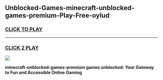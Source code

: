 
## Unblocked-Games-minecraft-unblocked-games-premium-Play-Free-oylud
<h3>
<a href="https://premium76.site?title=minecraft-unblocked-games-premium&ref=20M">CLICK TO PLAY</a></h3>
<hr>

<h3>
<a href="https://premium76.site?title=minecraft-unblocked-games-premium&ref=20M">CLICK 2 PLAY</a>
  
</h3>

<a href="https://premium76.site?title=minecraft-unblocked-games-premium&ref=19M"><img src="https://clearcache.store/games.png"></a>


**minecraft-unblocked-games-premium games unblocked: Your Gateway to Fun and Accessible Online Gaming**
